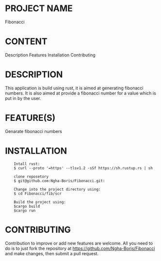 # PROJECT NAME
Fibonacci

# CONTENT
Description
Features
Installation
Contributing

# DESCRIPTION
This application is build using rust, it is aimed at generating fibonacci numbers. It is also aimed at provide a fibonacci number for a value which is put in by the user.

# FEATURE(S)
Genarate fibonacci numbers

# INSTALLATION
        Intall rust:
        $ curl --proto '=https' --tlsv1.2 -sSf https://sh.rustup.rs | sh

        clone reposetory
        $ git@github.com:Ngha-Boris/Fibonacci.git:

        Change into the project directory using:
        $ cd Fibonacci/fib/scr

        Build the project using:
        $cargo build
        $cargo run

# CONTRIBUTING
Contribution to improve or add new features are welcome. All you need to do is to just fork the repository at https://github.com/Ngha-Boris/Fibonacci and make changes, then submit a pull request.
